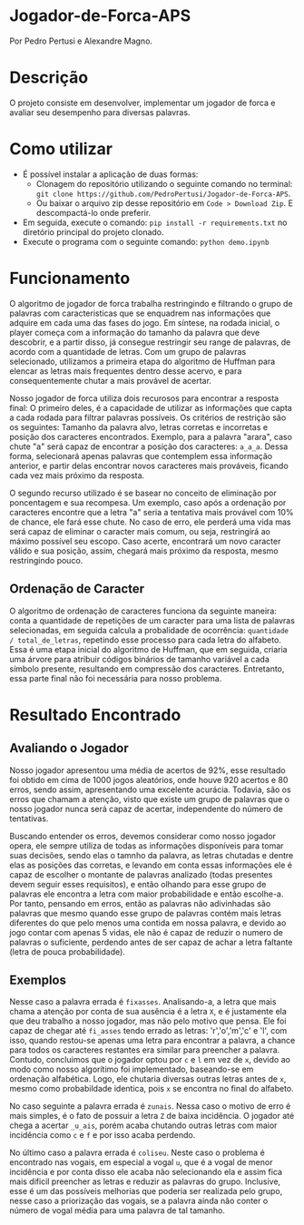 # Jogador-de-Forca-APS
Por Pedro Pertusi e Alexandre Magno. 

# Descrição
O projeto consiste em desenvolver, implementar um jogador de forca e avaliar seu desempenho para diversas palavras.

# Como utilizar
* É possível instalar a aplicação de duas formas:
  - Clonagem do repositório utilizando o seguinte comando no terminal: `git clone https://github.com/PedroPertusi/Jogador-de-Forca-APS`.
  - Ou baixar o arquivo zip desse repositório em `Code > Download Zip`. E descompactá-lo onde preferir.
* Em seguida, execute o comando: `pip install -r requirements.txt` no diretório principal do projeto clonado.
* Execute o programa com o seguinte comando: `python demo.ipynb`

# Funcionamento
O algoritmo de jogador de forca trabalha restringindo e filtrando o grupo de palavras com caracteristicas que se enquadrem nas informações que adquire em cada uma das fases do jogo. Em síntese, na rodada inicial, o player começa com a informação do tamanho da palavra que deve descobrir, e a partir disso, já consegue restringir seu range de palavras, de acordo com a quantidade de letras. Com um grupo de palavras selecionado, utilizamos a primeira etapa do algoritmo de Huffman para elencar as letras mais frequentes dentro desse acervo, e para consequentemente chutar a mais provável de acertar. 

Nosso jogador de forca utiliza dois recurosos para encontrar a resposta final: O primeiro deles, é a capacidade de utilizar as informações que capta a cada rodada para filtrar palavras possíveis. Os critérios de restrição são os seguintes: Tamanho da palavra alvo, letras corretas e incorretas e posição dos caracteres encontrados. Exemplo, para a palavra "arara", caso chute "a" será capaz de encontrar a posição dos caracteres: `a_a_a`. Dessa forma, selecionará apenas palavras que contemplem essa informação anterior, e partir delas encontrar novos caracteres mais prováveis, ficando cada vez mais próximo da resposta.

O segundo recurso utilizado é se basear no conceito de eliminação por poncentagem e sua recompesa. Um exemplo, caso após a ordenação por caracteres encontre que a letra "a" seria a tentativa mais provável com 10% de chance, ele fará esse chute. No caso de erro, ele perderá uma vida mas será capaz de eliminar o caracter mais comum, ou seja, restringirá ao máximo possível seu escopo. Caso acerte, encontrará um novo caracter válido e sua posição, assim, chegará mais próximo da resposta, mesmo restringindo pouco.

## Ordenação de Caracter
O algoritmo de ordenação de caracteres funciona da seguinte maneira: conta a quantidade de repetições de um caracter para uma lista de palavras selecionadas, em seguida calcula a probalidade de ocorrência: `quantidade / total_de_letras`, repetindo esse processo para cada letra do alfabeto. Essa é uma etapa inicial do algoritmo de Huffman, que em seguida, criaria uma árvore para atribuir códigos binários de tamanho variável a cada símbolo presente, resultando em compressão dos caracteres. Entretanto, essa parte final não foi necessária para nosso problema.

# Resultado Encontrado
## Avaliando o Jogador
Nosso jogador apresentou uma média de acertos de 92%, esse resultado foi obtido em cima de 1000 jogos aleatórios, onde houve 920 acertos e 80 erros, sendo assim, apresentando uma excelente acurácia. Todavia, são os erros que chamam a atenção, visto que existe um grupo de palavras que o nosso jogador nunca será capaz de acertar, independente do número de tentativas. 

Buscando entender os erros, devemos considerar como nosso jogador opera, ele sempre utiliza de todas as informações disponíveis para tomar suas decisões, sendo elas o tamnho da palavra, as letras chutadas e dentre elas as posições das corretas, e levando em conta essas informações ele é capaz de escolher o montante de palavras analizado (todas presentes devem seguir esses requisitos), e então olhando para esse grupo de palavras ele encontra a letra com maior probabilidade e então escolhe-a. Por tanto, pensando em erros, então as palavras não adivinhadas são palavras que mesmo quando esse grupo de palavras contém mais letras diferentes do que pelo menos uma contida em nossa palavra, e devido ao jogo contar com apenas 5 vidas, ele não é capaz de reduzir o numero de palavras o suficiente, perdendo antes de ser capaz de achar a letra faltante (letra de pouca probabilidade).

## Exemplos

Nesse caso a palavra errada é `fixasses`.
Analisando-a, a letra que mais chama a atenção por conta de sua ausência é a letra `X`, e é justamente ela que deu trabalho a nosso jogador, mas não pelo motivo que pensa. Ele foi capaz de chegar até `fi_asses` tendo errado as letras: 'r','o','m','c' e 'l', com isso, quando restou-se apenas uma letra para encontrar a palavra, a chance para todos os caracteres restantes era similar para preencher a palavra. Contudo, concluimos que o jogador optou por `c` e `l` em vez de `x`, devido ao modo como nosso algorítimo foi implementado, baseando-se em ordenação alfabética. Logo, ele chutaria diversas outras letras antes de `x`, mesmo como probabildade identica, pois `x` se encontra no final do alfabeto.

No caso seguinte a palavra errada é `zunais`.
Nessa caso o motivo de erro é mais simples, é o fato de possuir a letra `Z` de baixa incidência. O jogador até chega a acertar `_u_ais`, porém acaba chutando outras letras com maior incidência como `c` e `f` e por isso acaba perdendo.

No último caso a palavra errada é `coliseu`.
Neste caso o problema é encontrado nas vogais, em especial a vogal `u`, que é a vogal de menor incidência e por conta disso ele acaba não selecionando ela e assim fica mais dificil preencher as letras e reduzir as palavras do grupo. Inclusive, esse é um das possíveis melhorias que poderia ser realizada pelo grupo, nesse caso a priorização das vogais, se a palavra ainda não conter o número de vogal média para uma palavra de tal tamanho.
